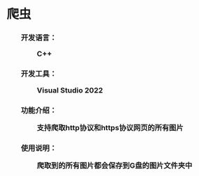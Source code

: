 <h1>爬虫</h1>

<h3>&emsp;&emsp;开发语言：

​          <a>&emsp;&emsp;&emsp;&emsp;C++</a>
<h3>&emsp;&emsp;开发工具：

​          <a>&emsp;&emsp;&emsp;&emsp;Visual Studio 2022</a>

<h3>&emsp;&emsp;功能介绍：


​          <a>&emsp;&emsp;&emsp;&emsp;支持爬取http协议和https协议网页的所有图片</a>

<h3>&emsp;&emsp;使用说明：


​          <a>&emsp;&emsp;&emsp;&emsp;爬取到的所有图片都会保存到G盘的图片文件夹中</a>
